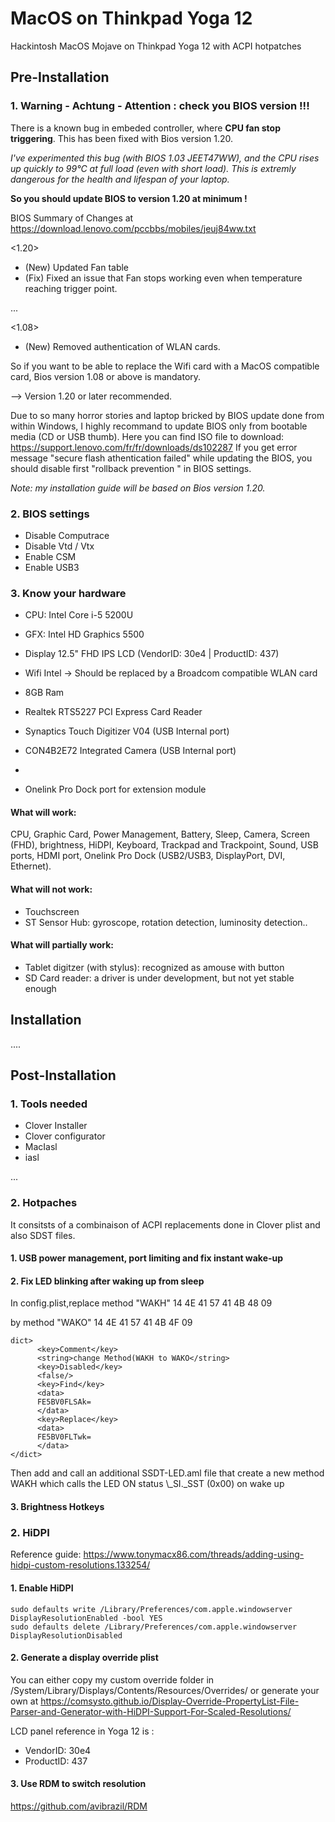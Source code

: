 # MacOS on Thinkpad Yoga 12
Hackintosh MacOS Mojave on Thinkpad Yoga 12 with ACPI hotpatches

## Pre-Installation

### 1. Warning - Achtung - Attention : check you BIOS version !!!

There is a known bug in embeded controller, where **CPU fan stop triggering**. This has been fixed with Bios version 1.20.

*I've experimented this bug (with BIOS 1.03 JEET47WW), and the CPU rises up quickly to 99°C at full load (even with short load). This is extremly dangerous for the health and lifespan of your laptop.*

**So you should update BIOS to version 1.20 at minimum !**

BIOS Summary of Changes at https://download.lenovo.com/pccbbs/mobiles/jeuj84ww.txt

<1.20>
- (New) Updated Fan table
- (Fix) Fixed an issue that Fan stops working even when temperature reaching trigger point.

...

<1.08>
- (New) Removed authentication of WLAN cards.


So if you want to be able to replace the Wifi card with a MacOS compatible card, Bios version 1.08 or above is mandatory.

--> Version 1.20 or later recommended.

Due to so many horror stories and laptop bricked by BIOS update done from within Windows, I highly recommand to update BIOS only from bootable media (CD or USB thumb). Here you can find ISO file to download: https://support.lenovo.com/fr/fr/downloads/ds102287
If you get error message "secure flash athentication failed" while updating the BIOS, you should disable first "rollback prevention " in BIOS settings.

*Note: my installation guide will be based on Bios version 1.20.*


### 2. BIOS settings

- Disable Computrace
- Disable Vtd / Vtx
- Enable CSM
- Enable USB3

### 3. Know your hardware

- CPU: Intel Core i-5 5200U
- GFX: Intel HD Graphics 5500
- Display 12.5" FHD IPS LCD (VendorID: 30e4 | ProductID: 437)
- Wifi Intel -> Should be replaced by a Broadcom compatible WLAN card
- 8GB Ram
- Realtek RTS5227 PCI Express Card Reader
- Synaptics Touch Digitizer V04 (USB Internal port)
- CON4B2E72 Integrated Camera (USB Internal port)

- 
- Onelink Pro Dock port for extension module

#### What will work:
CPU, Graphic Card, Power Management, Battery, Sleep, Camera, Screen (FHD), brightness, HiDPI, Keyboard, Trackpad and Trackpoint, Sound, USB ports, HDMI port, Onelink Pro Dock (USB2/USB3, DisplayPort, DVI, Ethernet).

#### What will not work:
- Touchscreen
- ST Sensor Hub: gyroscope, rotation detection, luminosity detection..

#### What will partially work:
- Tablet digitzer (with stylus): recognized as amouse with button
- SD Card reader: a driver is under development, but not yet stable enough

## Installation

....

## Post-Installation

### 1. Tools needed

- Clover Installer
- Clover configurator
- MacIasl
- iasl

...

### 2. Hotpaches

It consitsts of a combinaison of ACPI replacements done in Clover plist and also SDST files.

#### 1. USB power management, port limiting and fix instant wake-up

#### 2. Fix LED blinking after waking up from sleep

In config.plist,replace method "WAKH"
14 4E 41 57 41 4B 48 09

by method "WAKO"
14 4E 41 57 41 4B 4F 09

```
dict>
      <key>Comment</key>
      <string>change Method(WAKH to WAKO</string>
      <key>Disabled</key>
      <false/>
      <key>Find</key>
      <data>
      FE5BV0FLSAk=
      </data>
      <key>Replace</key>
      <data>
      FE5BV0FLTwk=
      </data>
</dict>
```
Then add and call an additional SSDT-LED.aml file that create a new method WAKH which calls the LED ON status \\_SI._SST (0x00) on wake up

#### 3. Brightness Hotkeys

### 2. HiDPI

Reference guide: https://www.tonymacx86.com/threads/adding-using-hidpi-custom-resolutions.133254/

#### 1. Enable HiDPI

```
sudo defaults write /Library/Preferences/com.apple.windowserver DisplayResolutionEnabled -bool YES
sudo defaults delete /Library/Preferences/com.apple.windowserver DisplayResolutionDisabled
```
#### 2. Generate a display override plist

You can either copy my custom override folder in /System/Library/Displays/Contents/Resources/Overrides/ or generate your own at https://comsysto.github.io/Display-Override-PropertyList-File-Parser-and-Generator-with-HiDPI-Support-For-Scaled-Resolutions/

LCD panel reference in Yoga 12 is :
- VendorID: 30e4
- ProductID: 437

#### 3. Use RDM to switch resolution

https://github.com/avibrazil/RDM
